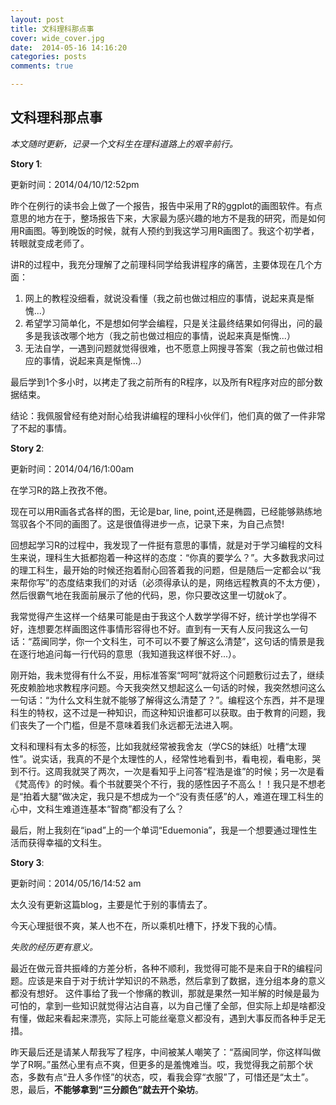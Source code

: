```yaml
---
layout: post
title: 文科理科那点事
cover: wide_cover.jpg
date:  2014-05-16 14:16:20
categories: posts
comments: true

---
```

## 文科理科那点事

 *本文随时更新，记录一个文科生在理科道路上的艰辛前行。*
 
 **Story 1**:
 
 更新时间：2014/04/10/12:52pm
 
 昨个在例行的读书会上做了一个报告，报告中采用了R的ggplot的画图软件。有点意思的地方在于，整场报告下来，大家最为感兴趣的地方不是我的研究，而是如何用R画图。等到晚饭的时候，就有人预约到我这学习用R画图了。我这个初学者，转眼就变成老师了。
 
讲R的过程中，我充分理解了之前理科同学给我讲程序的痛苦，主要体现在几个方面：

1. 网上的教程没细看，就说没看懂（我之前也做过相应的事情，说起来真是惭愧...）
2. 希望学习简单化，不是想如何学会编程，只是关注最终结果如何得出，问的最多是我该改哪个地方（我之前也做过相应的事情，说起来真是惭愧...）
3. 无法自学，一遇到问题就觉得很难，也不愿意上网搜寻答案（我之前也做过相应的事情，说起来真是惭愧...）

最后学到1个多小时，以拷走了我之前所有的R程序，以及所有R程序对应的部分数据结束。

结论：我佩服曾经有绝对耐心给我讲编程的理科小伙伴们，他们真的做了一件非常了不起的事情。

**Story 2**:

更新时间：2014/04/16/1:00am

在学习R的路上孜孜不倦。

现在可以用R画各式各样的图，无论是bar, line, point,还是椭圆，已经能够熟练地驾驭各个不同的画图了。这是很值得进步一点，记录下来，为自己点赞!

回想起学习R的过程中，我发现了一件挺有意思的事情，就是对于学习编程的文科生来说，理科生大抵都抱着一种这样的态度：“你真的要学么？”。大多数我求问过的理工科生，最开始的时候还抱着耐心回答着我的问题，但是随后一定都会以“我来帮你写”的态度结束我们的对话（必须得承认的是，网络远程教真的不太方便），然后很霸气地在我面前展示了他的代码，恩，你只要改这里一切就ok了。

我常觉得产生这样一个结果可能是由于我这个人数学学得不好，统计学也学得不好，连想要怎样画图这件事情形容得也不好。直到有一天有人反问我这么一句话：“荔闽同学，你一个文科生，可不可以不要了解这么清楚”，这句话的情景是我在逐行地追问每一行代码的意思（我知道我这样很不好...）。

刚开始，我未觉得有什么不妥，用标准答案“呵呵”就将这个问题敷衍过去了，继续死皮赖脸地求教程序问题。今天我突然又想起这么一句话的时候，我突然想问这么一句话：“为什么文科生就不能够了解得这么清楚了？”。编程这个东西，并不是理科生的特权，这不过是一种知识，而这种知识谁都可以获取。由于教育的问题，我们丧失了一个门槛，但是不意味着我们永远都无法进入啊。

文科和理科有太多的标签，比如我就经常被我舍友（学CS的妹纸）吐槽“太理性”。说实话，我真的不是个太理性的人，经常性地看到书，看电视，看电影，哭到不行。这周我就哭了两次，一次是看知乎上问答“程浩是谁”的时候；另一次是看《梵高传》的时候。看个书就要哭个不行，我的感性因子不高么！！我只是不想老是“拍着大腿”做决定，我只是不想成为一个“没有责任感”的人，难道在理工科生的心中，文科生难道连基本“智商”都没有了么？

最后，附上我刻在“ipad”上的一个单词“Eduemonia”，我是一个想要通过理性生活而获得幸福的文科生。

 **Story 3**:
 
 更新时间：2014/05/16/14:52 am
 
 太久没有更新这篇blog，主要是忙于别的事情去了。
 
 今天心理挺很不爽，某人也不在，所以乘机吐槽下，抒发下我的心情。
 
  *失败的经历更有意义。*
 
最近在做元音共振峰的方差分析，各种不顺利，我觉得可能不是来自于R的编程问题。应该是来自于对于统计学知识的不熟悉，然后拿到了数据，连分组本身的意义都没有想好。
这件事给了我一个惨痛的教训，那就是果然一知半解的时候是最为可怕的，拿到一些知识就觉得沾沾自喜，以为自己懂了全部，但实际上却是啥都没有懂，做起来看起来漂亮，实际上可能丝毫意义都没有，遇到大事反而各种手足无措。

昨天最后还是请某人帮我写了程序，中间被某人嘲笑了：“荔闽同学，你这样叫做学了R啊。”虽然心里有点不爽，但更多的是羞愧难当。哎，我觉得我之前那个状态，多数有点“丑人多作怪”的状态，哎，看我会穿“衣服”了，可惜还是“太土”。恩，最后，**不能够拿到“三分颜色”就去开个染坊**。

 
 
   